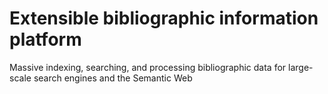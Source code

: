 Extensible bibliographic information platform
=============================================

Massive indexing, searching, and processing bibliographic data for large-scale search engines and the Semantic Web
